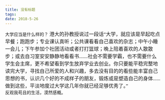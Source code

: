 ```yaml
---
title: 没有标题
tags:
date: 2018-5-26
---
```

大学应当是什么样的？
<font size=3px face='楷体'>
港大的孙教授说过一段话“大学，就应该是早起吃点早餐；跑跑步；专业课认真听；公共课看看自己喜欢的杂志；中午小睡一会儿；下午参加个社团活动或者打打篮球；晚上陪着喜欢的人散散步；或去自习室安安静静地看看书.......社会不需要学霸，也不需要什么学生会主席，更不希望看到学生放弃学业去创业。你只要能平稳完整地读完大学，寻找自己所爱的人和兴趣，多去没有目的的看些能丰富自己思想的书，认识几个好的不成样子的朋友，锻炼或是塑造自己的身体......做到这些，平淡地度过大学这几年你就已经足够优秀了。”
</font>
</br>
反观我苟且的生活，漠然感概。